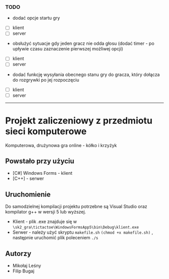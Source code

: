 ### TODO
- dodać opcje startu gry
- [ ] klient
- [ ] server
- obsłużyć sytuacje gdy jeden gracz nie odda głosu 
(dodać timer - po upływie czasu zaznaczenie pierwszej możliwej opcji)
- [ ] klient
- [ ] server
- dodać funkcję wysyłania obecnego stanu gry do gracza, który dołącza do rozgrywki po jej rozpoczęciu
- [ ] klient
- [ ] server

---------------------------------------------------------------------------------

# Projekt zaliczeniowy z przedmiotu sieci komputerowe

Komputerowa, drużynowa gra online - kółko i krzyżyk


## Powstało przy użyciu

* [C#] Windows Forms - klient 
* [C++] - serwer

## Uruchomienie

Do samodzielnej kompilacji projektu potrzebne są Visual Studio oraz kompilator g++ w wersji 5 lub wyższej.

* Klient - plik .exe znajduje się w ```\sk2_gra\tictactoe\WindowsFormsApp5\bin\Debug\klient.exe```
* Serwer - należy użyć skryptu ```makefile.sh``` ```(chmod +x makefile.sh)``` , następnie uruchomić plik poleceniem ```./s``` 

## Autorzy

* Mikołaj Leśny
* Filip Bugaj
